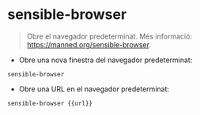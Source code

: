 # sensible-browser

> Obre el navegador predeterminat.
> Més informació: <https://manned.org/sensible-browser>.

- Obre una nova finestra del navegador predeterminat:

`sensible-browser`

- Obre una URL en el navegador predeterminat:

`sensible-browser {{url}}`
